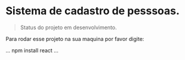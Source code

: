 <h1>Sistema de cadastro de pesssoas.</h1>

>Status do projeto em desenvolvimento.

Para rodar esse projeto na sua maquina por favor digite:

...
npm install react
...
